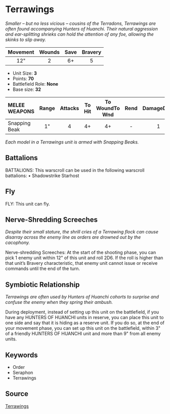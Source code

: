 # Terrawings

_Smaller – but no less vicious – cousins of the Terradons, Terrawings are often found accompanying Hunters of Huanchi. Their natural aggression and ear-splitting shrieks can hold the attention of any foe, allowing the skinks to slip away._


| Movement | Wounds | Save | Bravery |
|:--------:|:------:|:----:|:-------:|
| 12" | 2 | 6+ | 5 |

* Unit Size: **3**
* Points: **70**
* Battlefield Role: **None**
* Base size: **32**

| MELEE WEAPONS | Range | Attacks | To Hit | To WoundTo Wnd | Rend | DamageDmg |
|:---|:--:|:--:|:--:|:--:|:--:|:--:|
| Snapping Beak | 1" | 4 | 4+ | 4+ | - | 1 |


_Each model in a Terrawings unit is armed with Snapping Beaks._

## Battalions

BATTALIONS: This warscroll can be used in the following warscroll battalions: • Shadowstrike Starhost

## Fly

FLY: This unit can fly.

## Nerve-Shredding Screeches

_Despite their small stature, the shrill cries of a Terrawing flock can cause disarray across the enemy line as orders are drowned out by the cacophony._

Nerve-shredding Screeches: At the start of the shooting phase, you can pick 1 enemy unit within 12" of this unit and roll 2D6. If the roll is higher than that unit’s Bravery characteristic, that enemy unit cannot issue or receive commands until the end of the turn.

## Symbiotic Relationship

_Terrawings are often used by Hunters of Huanchi cohorts to surprise and confuse the enemy when they spring their ambush._

During deployment, instead of setting up this unit on the battlefield, if you have any HUNTERS OF HUANCHI units in reserve, you can place this unit to one side and say that it is hiding as a reserve unit. If you do so, at the end of your movement phase, you can set up this unit on the battlefield, within 3" of a friendly HUNTERS OF HUANCHI unit and more than 9" from all enemy units.

## Keywords

* Order
* Seraphon
* Terrawings


## Source

[Terrawings](https://wahapedia.ru/aos3/factions/seraphon/Terrawings)
